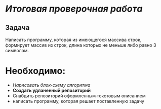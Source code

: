 # ***Итоговая проверочная работа***

## Задача
Написать программу, которая из имеющегося массива строк, формирует массив из строк, длина которых не меньше либо равно 3 символам.

# Необходимо:
* *Нарисовать блок-схему алгоритма*
* **Создать удланенный репозиторий**
* ~~Снабдить репозиторий оформленным текстовым описанием~~
* написать программу, которая решает поставленную задачу
